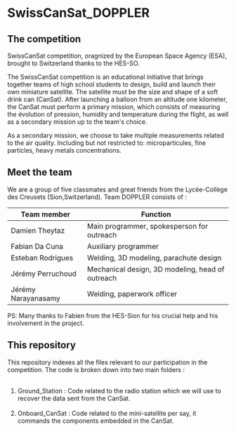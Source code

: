 # SwissCanSat_DOPPLER

## The competition 

SwissCanSat competition, oragnized by the European Space Agency (ESA), brought to Switzerland thanks to the HES-SO.  

The SwissCanSat competition is an educational initiative that brings together teams of high school students to design, build and launch their own
miniature satellite. The satellite must be the size and shape of a soft drink can (CanSat). After launching a balloon from an altitude one kilometer, 
the CanSat must perform a primary mission, which consists of measuring the évolution of pression, humidity and temperature during the flight, as well 
as a secondary mission up to the team's choice. 

As a secondary mission, we choose to take multiple measurements related to the air quality. Including but not restricted to: microparticules, fine 
particles, heavy metals concentrations. 

## Meet the team 

We are a group of five classmates and great friends from the Lycée-Collège des Creusets (Sion,Switzerland). Team DOPPLER consists of :  

Team member             |       Function 
------------------------|----------------
Damien Theytaz          |       Main programmer, spokesperson for outreach  
Fabian Da Cuna          |       Auxiliary programmer  
Esteban Rodrigues       |       Welding, 3D modeling, parachute design  
Jérémy Perruchoud       |       Mechanical design, 3D modeling, head of outreach  
Jérémy Narayanasamy     |       Welding, paperwork officer  

PS: Many thanks to Fabien from the HES-Sion for his crucial help and his involvement in the project.

## This repository 

This repository indexes all the files relevant to our participation in the competition. The code is broken down into two main folders : <br /> <br />
1. Ground_Station : Code related to the radio station which we will use to recover the data sent from the CanSat. <br /> <br />
2. Onboard_CanSat : Code related to the mini-satellite per say, it commands the components embedded in the CanSat.
